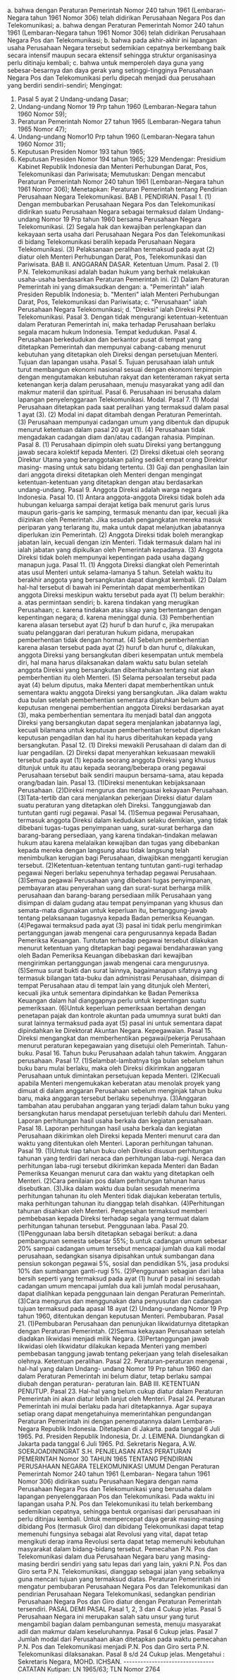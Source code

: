  a. bahwa dengan Peraturan Pemerintah Nomor 240 tahun 1961 (Lembaran-Negara tahun 1961 Nomor 306) telah didirikan Perusahaan Negara Pos dan Telekomunikasi; a. bahwa dengan Peraturan Pemerintah Nomor 240 tahun 1961 (Lembaran-Negara tahun 1961 Nomor 306) telah didirikan Perusahaan Negara Pos dan Telekomunikasi;
b. bahwa pada akhir-akhir ini lapangan usaha Perusahaan Negara tersebut sedemikian cepatnya berkembang baik secara intensif maupun secara ektensif sehingga struktur organisasinya perlu ditinaju kembali;
c. bahwa untuk memperoleh daya guna yang sebesar-besarnya dan daya gerak yang setinggi-tingginya Perusahaan Negara Pos dan Telekomunikasi perlu dipecah menjadi dua perusahaan yang berdiri sendiri-sendiri;
Mengingat:

1. Pasal 5 ayat 2 Undang-undang Dasar;
2. Undang-undang Nomor 19 Prp tahun 1960 (Lembaran-Negara tahun 1960 Nomor 59);
3. Peraturan Pemerintah Nomor 27 tahun 1965 (Lembaran-Negara tahun 1965 Nomor 47);
4. Undang-undang Nomor10 Prp tahun 1960 (Lembaran-Negara tahun 1960 Nomor 31);
5. Keputusan Presiden Nomor 193 tahun 1965;
6. Keputusan Presiden Nomor 194 tahun 1965; 329 Mendengar: Presidium Kabinet Republik Indonesia dan Menteri Perhubungan Darat, Pos, Telekomunikasi dan Pariwisata; Memutuskan: Dengan mencabut Peraturan Pemerintah Nomor 240 tahun 1961 (Lembaran-Negara tahun 1961 Nomor 306); Menetapkan: Peraturan Pemerintah tentang Pendirian Perusahaan Negara Telekomunikasi. BAB I. PENDIRIAN. Pasal 1. (1) Dengan membubarkan Perusahaan Negara Pos dan Telekomunikasi didirikan suatu Perusahaan Negara sebagai termaksud dalam Undang-undang Nomor 19 Prp tahun 1960 bersama Perusahaan Negara Telekomunikasi. (2) Segala hak dan kewajiban perlengkapan dan kekayaan serta usaha dari Perusahaan Negara Pos dan Telekomunikasi di bidang Telekomunikasi beralih kepada Perusahaan Negara Telekomunikasi. (3) Pelaksanaan peralihan termaksud pada ayat (2) diatur oleh Menteri Perhubungan Darat, Pos, Telekomunikasi dan Pariwisata. BAB II. ANGGARAN DASAR. Ketentuan Umum. Pasal 2. (1) P.N. Telekomunikasi adalah badan hukum yang berhak melakukan usaha-usaha berdasarkan Peraturan Pemerintah ini. (2) Dalam Peraturan Pemerintah ini yang dimaksudkan dengan:
a. "Pemerintah" ialah Presiden Republik Indonesia;
b. "Menteri" ialah Menteri Perhubungan Darat, Pos, Telekomunikasi dan Pariwisata;
c. "Perusahaan" ialah Perusahaan Negara Telekomunikasi;
d. "Direksi" ialah Direksi P.N. Telekomunikasi. Pasal 3. Dengan tidak mengurangi ketentuan-ketentuan dalam Peraturan Pemerintah ini, maka terhadap Perusahaan berlaku segala macam hukum Indonesia. Tempat kedudukan. Pasal 4. Perusahaan berkedudukan dan berkantor pusat di tempat yang ditetapkan Pemerintah dan mempunyai cabang-cabang menurut kebutuhan yang ditetapkan oleh Direksi dengan persetujuan Menteri. Tujuan dan lapangan usaha. Pasal 5. Tujuan perusahaan ialah untuk turut membangun ekonomi nasional sesuai dengan ekonomi terpimpin dengan mengutamakan kebutuhan rakyat dan ketenteraman rakyat serta ketenangan kerja dalam perusahaan, menuju masyarakat yang adil dan makmur materiil dan spiritual. Pasal 6. Perusahaan ini berusaha dalam lapangan penyelenggaraan Telekomunikasi. Modal. Pasal 7. (1) Modal Perusahaan ditetapkan pada saat peralihan yang termaksud dalam pasal 1 ayat (3). (2) Modal ini dapat ditambah dengan Peraturan Pemerintah. (3) Perusahaan mempunyai cadangan umum yang dibentuk dan dipupuk menurut ketentuan dalam pasal 20 ayat (1). (4) Perusahaan tidak mengadakan cadangan diam dan/atau cadangan rahasia. Pimpinan. Pasal 8. (1) Perusahaan dipimpin oleh suatu Direksi yang bertanggung jawab secara kolektif kepada Menteri. (2) Direksi diketuai oleh seorang Direktur Utama yang beranggotakan paling sedikit empat orang Direktur masing- masing untuk satu bidang tertentu. (3) Gaji dan penghasilan lain dari anggota direksi ditetapkan oleh Menteri dengan mengingat ketentuan-ketentuan yang ditetapkan dengan atau berdasarkan undang-undang. Pasal 9. Anggota Direksi adalah warga negara Indonesia. Pasal 10. (1) Antara anggota-anggota Direksi tidak boleh ada hubungan keluarga sampai derajat ketiga baik menurut garis lurus maupun garis-garis ke samping, termasuk menantu dan ipar, kecuali jika diizinkan oleh Pemerintah. Jika sesudah pengangkatan mereka masuk periparan yang terlarang itu, maka untuk dapat melanjutkan jabatannya diperlukan izin Pemerintah. (2) Anggota Direksi tidak boleh merangkap jabatan lain, kecuali dengan izin Menteri. Tidak termasuk dalam hal ini ialah jabatan yang dipikulkan oleh Pemerintah kepadanya. (3) Anggota Direksi tidak boleh mempunyai kepentingan pada usaha dagang manapun juga. Pasal 11. (1) Anggota Direksi diangkat oleh Pemerintah atas usul Menteri untuk selama-lamanya 5 tahun. Setelah waktu itu berakhir anggota yang bersangkutan dapat diangkat kembali. (2) Dalam hal-hal tersebut di bawah ini Pemerintah dapat memberhentikan anggota Direksi meskipun waktu tersebut pada ayat (1) belum berakhir:
a. atas permintaan sendiri;
b. karena tindakan yang merugikan Perusahaan;
c. karena tindakan atau sikap yang bertentangan dengan kepentingan negara;
d. karena meninggal dunia. (3) Pemberhentian karena alasan tersebut ayat (2) huruf b dan huruf c, jika merupakan suatu pelanggaran dari peraturan hukum pidana, merupakan pemberhentian tidak dengan hormat. (4) Sebelum pemberhentian karena alasan tersebut pada ayat (2) huruf b dan huruf c, dilakukan, anggota Direksi yang bersangkutan diberi kesempatan untuk membela diri, hal mana harus dilaksanakan dalam waktu satu bulan setelah anggota Direksi yang bersangkutan diberitahukan tentang niat akan pemberhentian itu oleh Menteri. (5) Selama persoalan tersebut pada ayat (4) belum diputus, maka Menteri dapat memberhentikan untuk sementara waktu anggota Direksi yang bersangkutan. Jika dalam waktu dua bulan setelah pemberhentian sementara dijatuhkan belum ada keputusan mengenai pemberhentian anggota Direksi berdasarkan ayat (3), maka pemberhentian sementara itu menjadi batal dan anggota Direksi yang bersangkutan dapat segera menjalankan jabatannya lagi, kecuali bilamana untuk keputusan pemberhentian tersebut diperlukan keputusan pengadilan dan hal itu harus diberitahukan kepada yang bersangkutan. Pasal 12. (1) Direksi mewakili Perusahaan di dalam dan di luar pengadilan. (2) Direksi dapat menyerahkan kekuasaan mewakili tersebut pada ayat (1) kepada seorang anggota Direksi yang khusus ditunjuk untuk itu atau kepada seorang/beberapa orang pegawai Perusahaan tersebut baik sendiri maupun bersama-sama, atau kepada orang/badan lain. Pasal 13. (1)Direksi menentukan kebijaksanaan Perusahaan. (2)Direksi mengurus dan menguasai kekayaan Perusahaan. (3)Tata-tertib dan cara menjalankan pekerjaan Direksi diatur dalam suatu peraturan yang ditetapkan oleh Direksi. Tanggungjawab dan tuntutan ganti rugi pegawai. Pasal 14. (1)Semua pegawai Perusahaan, termasuk anggota Direksi dalam kedudukan selaku demikian, yang tidak dibebani tugas-tugas penyimpanan uang, surat-surat berharga dan barang-barang persediaan, yang karena tindakan-tindakan melawan hukum atau karena melalaikan kewajiban dan tugas yang dibebankan kepada mereka dengan langsung atau tidak langsung telah menimbulkan kerugian bagi Perusahaan, diwajibkan mengganti kerugian tersebut. (2)Ketentuan-ketentuan tentang tuntutan ganti-rugi terhadap pegawai Negeri berlaku sepenuhnya terhadap pegawai Perusahaan. (3)Semua pegawai Perusahaan yang dibebani tugas penyimpanan, pembayaran atau penyerahan uang dan surat-surat berharga milik perusahaan dan barang-barang persediaan milik Perusahaan yang disimpan di dalam gudang atau tempat penyimpanan yang khusus dan semata-mata digunakan untuk keperluan itu, bertanggung-jawab tentang pelaksanaan tugasnya kepada Badan pemeriksa Keuangan. (4)Pegawai termaksud pada ayat (3) pasal ini tidak perlu mengirimkan pertanggungan jawab mengenai cara pengurusannya kepada Badan Pemeriksa Keuangan. Tuntutan terhadap pegawai tersebut dilakukan menurut ketentuan yang ditetapkan bagi pegawai bendaharawan yang oleh Badan Pemeriksa Keuangan dibebaskan dari kewajiban mengirimkan pertanggungan jawab mengenai cara mengurusnya. (5)Semua surat bukti dan surat lainnya, bagaimanapun sifatnya yang termasuk bilangan tata-buku dan administrasi Perusahaan, disimpan di tempat Perusahaan atau di tempat lain yang ditunjuk oleh Menteri, kecuali jika untuk sementara dipindahkan ke Badan Pemeriksa Keuangan dalam hal dianggapnya perlu untuk kepentingan suatu pemeriksaan. (6)Untuk keperluan pemeriksaan bertahan dengan penetapan pajak dan kontrole akuntan pada umumnya surat bukti dan surat lainnya termaksud pada ayat (5) pasal ini untuk sementara dapat dipindahkan ke Direktorat Akuntan Negara. Kepegawaian. Pasal 15. Direksi mengangkat dan memberhentikan pegawai/pekerja Perusahaan menurut peraturan kepegawaian yang disetujui oleh Pemerintah. Tahun-buku. Pasal 16. Tahun buku Perusahaan adalah tahun takwim. Anggaran perusahaan. Pasal 17. (1)Selambat-lambatnya tiga bulan sebelum tahun buku baru mulai berlaku, maka oleh Direksi dikirimkan anggaran Perusahaan untuk dimintakan persetujuan kepada Menteri. (2)Kecuali apabila Menteri mengemukakan keberatan atau menolak proyek yang dimuat di dalam anggaran Perusahaan sebelum menginjak tahun buku baru, maka anggaran tersebut berlaku sepenuhnya. (3)Anggaran tambahan atau perubahan anggaran yang terjadi dalam tahun buku yang bersangkutan harus mendapat persetujuan terlebih dahulu dari Menteri. Laporan perhitungan hasil usaha berkala dan kegiatan perusahaan. Pasal 18. Laporan perhitungan hasil usaha berkala dan kegiatan Perusahaan dikirimkan oleh Direksi kepada Menteri menurut cara dan waktu yang ditentukan oleh Menteri. Laporan perhitungan tahunan. Pasal 19. (1)Untuk tiap tahun buku oleh Direksi disusun perhitungan tahunan yang terdiri dari neraca dan perhitungan laba-rugi. Neraca dan perhitungan laba-rugi tersebut dikirimkan kepada Menteri dan Badan Pemeriksa Keuangan menurut cara dan waktu yang ditetapkan oelh Menteri. (2)Cara penilaian pos dalam perhitungan tahunan harus disebutkan. (3)Jika dalam waktu dua bulan sesudah menerima perhitungan tahunan itu oleh Menteri tidak diajukan keberatan tertulis, maka perhitungan tahunan itu dianggap telah disahkan. (4)Perhitungan tahunan disahkan oleh Menteri. Pengesahan termaksud memberi pembebasan kepada Direksi terhadap segala yang termuat dalam perhitungan tahunan tersebut. Penggunaan laba. Pasal 20. (1)Penggunaan laba bersih ditetapkan sebagai berikut:
a.dana pembangunan semesta sebesar 55%;
b.untuk cadangan umum sebesar 20% sampai cadangan umum tersebut mencapai jumlah dua kali modal perusahaan, sedangkan sisanya dipisahkan untuk sumbangan dana pensiun sokongan pegawai 5%, sosial dan pendidikan 5%, jasa produksi 10% dan sumbangan ganti-rugi 5%. (2)Penggunaan sebagian dari laba bersih seperti yang termaksud pada ayat (1) huruf b pasal ini sesudah cadangan umum mencapai jumlah dua kali jumlah modal perusahaan, dapat dialihkan kepada penggunaan lain dengan Peraturan Pemerintah. (3)Cara mengurus dan menggunakan dana penyusutan dan cadangan tujuan termaksud pada apasal 18 ayat (2) Undang-undang Nomor 19 Prp tahun 1960, ditentukan dengan keputusan Menteri. Pembubaran. Pasal 21. (1)Pembubaran Perusahaan dan penunjukan likwidaturnya ditetapkan dengan Peraturan Pemerintah. (2)Semua kekayaan Perusahaan setelah diadakan likwidasi menjadi milik Negara. (3)Pertanggungan jawab likwidasi oleh likwidatur dilakukan kepada Menteri yang memberi pembebasan tanggung jawab tentang pekerjaan yang telah diselesaikan olehnya. Ketentuan peralihan. Pasal 22. Peraturan-peraturan mengenai , hal-hal yang dalam Undang- undang Nomor 19 Prp tahun 1960 dan dalam Peraturan Pemerintah ini belum diatur, tetap berlaku sampai diubah dengan peraturan- peraturan lain. BAB III. KETENTUAN PENUTUP. Pasal 23. Hal-hal yang belum cukup diatur dalam Peraturan Pemerintah ini akan diatur lebih lanjut oleh Menteri. Pasal 24. Peraturan Pemerintah ini mulai berlaku pada hari ditetapkannya. Agar supaya setiap orang dapat mengetahuinya memerintahkan pengundangan Peraturan Pemerintah ini dengan penempatannya dalam Lembaran-Negara Republik Indonesia. Ditetapkan di Jakarta. pada tanggal 6 Juli 1965. Pd. Presiden Republik Indonesia, Dr. J. LEIMENA. Diundangkan di Jakarta pada tanggal 6 Juli 1965. Pd. Sekretaris Negara, A.W. SOERJOADININGRAT S.H. PENJELASAN ATAS PERATURAN PEMERINTAH Nomor 30 TAHUN 1965 TENTANG PENDIRIAN PERUSAHAAN NEGARA TELEKOMUNIKASI UMUM Dengan Peraturan Pemerintah Nomor 240 tahun 1961 (Lembaran- Negara tahun 1961 Nomor 306) didirikan suatu Perusahaan Negara dengan nama Perusahaan Negara Pos dan Telekomunikasi yang berusaha dalam lapangan penyelenggaraan Pos dan Telekomunikasi. Pada waktu ini lapangan usaha P.N. Pos dan Telekomunikasi itu telah berkembang sedemikian cepatnya, sehingga bentuk organisasi dari perusahaan ini perlu ditinjau kembali. Untuk mempercepat daya gerak masing-masing dibidang Pos (termasuk Giro) dan dibidang Telekomunikasi dapat tetap memenuhi fungsinya sebagai alat Revolusi yang vital, dapat tetap mengikuti derap irama Revolusi serta dapat tetap memenuhi kebutuhan masyarakat dalam bidang-bidang tersebut. Pemecahan P.N. Pos dan Telekomunikasi dalam dua Perusahaan Negara baru yang masing-masing berdiri sendiri yang satu lepas dari yang lain, yakni P.N. Pos dan Giro serta P.N. Telekomunikasi, dianggap sebagai jalan yang sebaiknya guna mencari tujuan yang termaksud diatas. Peraturan Pemerintah ini mengatur pembubaran Perusahaan Negara Pos dan Telekomunikasi dan pendirian Perusahaan Negara Telekomunikasi, sedangkan pendirian Perusahaan Negara Pos dan Giro diatur dengan Peraturan Pemerintah tersendiri. PASAL DEMI PASAL Pasal 1, 2, 3 dan 4 Cukup jelas. Pasal 5 Perusahaan Negara ini merupakan salah satu unsur yang turut mengambil bagian dalam pembangunan semesta, menuju masyarakat adil dan makmur dalam keseluruhannya. Pasal 6 Cukup jelas. Pasal 7 Jumlah modal dari Perusahaan akan ditetapkan pada waktu pemecahan P.N. Pos dan Telekomunikasi menjadi P.N. Pos dan Giro serta P.N. Telekomunikasi dilaksanakan. Pasal 8 s/d 24 Cukup jelas. Mengetahui : Sekretaris Negara, MOHD. ICHSAN. -------------------------------- CATATAN Kutipan: LN 1965/63; TLN Nomor 2764